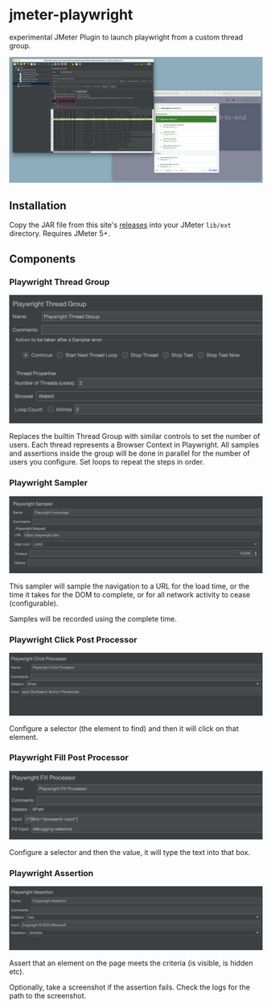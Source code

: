 # jmeter-playwright

experimental JMeter Plugin to launch playwright from a custom thread group.

![Working screenshot](docs/screenshots/screenshot-playwright.png)

## Installation

Copy the JAR file from this site's [releases](https://github.com/tonybaloney/jmeter-playwright/releases) into your JMeter `lib/ext` directory. Requires JMeter 5+.

## Components

### Playwright Thread Group

![Working screenshot](docs/screenshots/thread-group.png)

Replaces the builtin Thread Group with similar controls to set the number of users. Each thread represents a Browser Context in Playwright. 
All samples and assertions inside the group will be done in parallel for the number of users you configure.
Set loops to repeat the steps in order.

### Playwright Sampler

![Working screenshot](docs/screenshots/sampler.png)

This sampler will sample the navigation to a URL for the load time, or the time it takes for the DOM to complete, or for all network activity to cease (configurable).

Samples will be recorded using the complete time.

### Playwright Click Post Processor

![Working screenshot](docs/screenshots/click-processor.png)

Configure a selector (the element to find) and then it will click on that element.

### Playwright Fill Post Processor

![Working screenshot](docs/screenshots/fill-processor.png)

Configure a selector and then the value, it will type the text into that box.

### Playwright Assertion

![Working screenshot](docs/screenshots/assertion.png)

Assert that an element on the page meets the criteria (is visible, is hidden etc).

Optionally, take a screenshot if the assertion fails. Check the logs for the path to the screenshot. 

